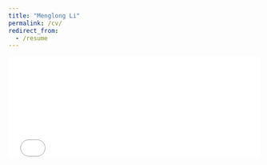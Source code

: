 ```yaml
---
title: "Menglong Li"
permalink: /cv/
redirect_from:
  - /resume
---
```

<embed src="/pdf/CV.pdf" type="application/pdf" width="100%" height="200em">
